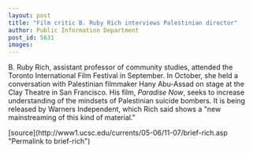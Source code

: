 ```yaml
---
layout: post
title: "Film critic B. Ruby Rich interviews Palestinian director"
author: Public Information Department
post_id: 5631
images:
---
```


<a name="content" id="content"></a>
<p>
  B. Ruby Rich, assistant professor of community studies, attended the Toronto International Film Festival in September. In October, she held a conversation with Palestinian filmmaker Hany Abu-Assad on stage at the Clay Theatre in San Francisco. His film, <i>Paradise Now</i>, seeks to increase understanding of the mindsets of Palestinian suicide bombers. It is being released by Warners Independent, which Rich said shows a "new mainstreaming of this kind of material."
</p>
[source](http://www1.ucsc.edu/currents/05-06/11-07/brief-rich.asp "Permalink to brief-rich")

